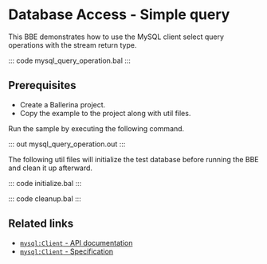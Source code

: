 # Database Access - Simple query

This BBE demonstrates how to use the MySQL client select query operations with the stream return type. 

::: code mysql_query_operation.bal :::

## Prerequisites
- Create a Ballerina project.
- Copy the example to the project along with util files.

Run the sample by executing the following command.

::: out mysql_query_operation.out :::

The following util files will initialize the test database before running the BBE and clean it up afterward.

::: code initialize.bal :::

::: code cleanup.bal :::

## Related links
- [`mysql:Client` - API documentation](https://lib.ballerina.io/ballerinax/mysql/latest/)
- [`mysql:Client` - Specification](https://github.com/ballerina-platform/module-ballerinax-mysql/blob/master/docs/spec/spec.md#2-client)
